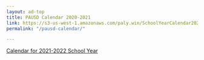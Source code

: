 ```yaml
---
layout: ad-top
title: PAUSD Calendar 2020-2021
link: https://s3-us-west-1.amazonaws.com/paly.win/SchoolYearCalendar2020_2021.pdf
permalink: "/pausd-calendar/"

---
```

<p><a href="/pausd-calendar-2021-2022">Calendar for 2021-2022 School Year</a></p>